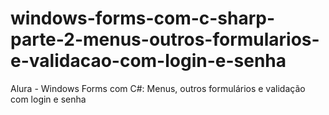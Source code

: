 # windows-forms-com-c-sharp-parte-2-menus-outros-formularios-e-validacao-com-login-e-senha
Alura - Windows Forms com C#: Menus, outros formulários e validação com login e senha
